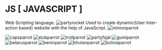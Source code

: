 # JS [ JAVASCRIPT ]
Web Scripting language.
![partyrocket](https://user-images.githubusercontent.com/87434010/221391858-8d7996bd-4510-4822-a577-538c57bdde39.gif)
Used to create dynamic(User Inter-action based) website with the help of JavaScript.
![minionparrot](https://user-images.githubusercontent.com/87434010/221391811-203d354a-85d5-453e-855c-cd93396efa69.gif)

![capsparrot](https://user-images.githubusercontent.com/87434010/221391898-ca227fd8-97d0-4de1-a9fe-86ec56adcdca.gif)
![stubparrot](https://user-images.githubusercontent.com/87434010/221391905-7b0a9e5d-0024-4ade-baf2-db9aa6a6547f.gif)
![trollparrot](https://user-images.githubusercontent.com/87434010/221391910-68c2cb5e-a251-436e-9306-ae5619471622.gif)
![partyfsjal](https://user-images.githubusercontent.com/87434010/221391917-f2d7c0a1-37b2-4a5e-97e5-ffc2c7a0e148.gif)
![gumiparrot](https://user-images.githubusercontent.com/87434010/221391920-d7f79340-99c5-43e2-a1c6-90f24af700f2.gif)
![belarusparrot](https://user-images.githubusercontent.com/87434010/221392010-8b5a7da5-74aa-442e-ae8c-76f1ffe12116.gif)
![beninparrot](https://user-images.githubusercontent.com/87434010/221392019-c99c7fa7-54f8-40fa-ae40-0d604243ba7a.gif)
![bhutanparrot](https://user-images.githubusercontent.com/87434010/221392020-582e0c65-e685-4935-b27d-778fac597091.gif)
![boliviaparrot](https://user-images.githubusercontent.com/87434010/221392021-cc8980e3-9a64-4060-a188-bbbd352b01c7.gif)

